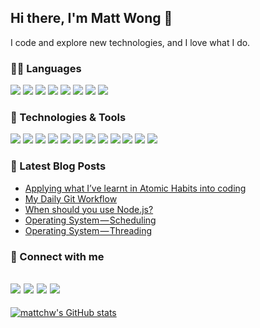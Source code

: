 ## Hi there, I'm Matt Wong 👋
I code and explore new technologies, and I love what I do.

### 🧑‍💻 Languages
![](https://img.shields.io/badge/HTML5-E34F26?style=for-the-badge&logo=html5&logoColor=white)
![](https://img.shields.io/badge/CSS3-1572B6?style=for-the-badge&logo=css3&logoColor=white)
![](https://img.shields.io/badge/JavaScript-323330?style=for-the-badge&logo=javascript&logoColor=F7DF1E)
![](https://img.shields.io/badge/TypeScript-007ACC?style=for-the-badge&logo=typescript&logoColor=white)
![](https://img.shields.io/badge/Java-ED8B00?style=for-the-badge&logo=java&logoColor=white)
![](https://img.shields.io/badge/Python-3776AB?style=for-the-badge&logo=python&logoColor=white)
![](https://img.shields.io/badge/Go-00ADD8?style=for-the-badge&logo=go&logoColor=white)
![](https://img.shields.io/badge/Ruby-CC342D?style=for-the-badge&logo=ruby&logoColor=white)

### 🔧 Technologies & Tools
![](https://img.shields.io/badge/Visual_Studio_Code-0078D4?style=for-the-badge&logo=visual%20studio%20code&logoColor=white)
![](https://img.shields.io/badge/Node.js-339933?style=for-the-badge&logo=nodedotjs&logoColor=white)
![](https://img.shields.io/badge/React-20232A?style=for-the-badge&logo=react&logoColor=61DAFB)
![](https://img.shields.io/badge/MySQL-00000F?style=for-the-badge&logo=mysql&logoColor=white)
![](https://img.shields.io/badge/PostgreSQL-316192?style=for-the-badge&logo=postgresql&logoColor=white)
![](https://img.shields.io/badge/MongoDB-white?style=for-the-badge&logo=mongodb&logoColor=4EA94B)
![](https://img.shields.io/badge/Elastic_Search-005571?style=for-the-badge&logo=elasticsearch&logoColor=white)
![](https://img.shields.io/badge/redis-%23DD0031.svg?&style=for-the-badge&logo=redis&logoColor=white)
![](https://img.shields.io/badge/rabbitmq-%23FF6600.svg?&style=for-the-badge&logo=rabbitmq&logoColor=white)
![](https://img.shields.io/badge/Docker-2CA5E0?style=for-the-badge&logo=docker&logoColor=white)
![](https://img.shields.io/badge/kubernetes-326ce5.svg?&style=for-the-badge&logo=kubernetes&logoColor=white)
![](https://img.shields.io/badge/Amazon_AWS-232F3E?style=for-the-badge&logo=amazon-aws&logoColor=white)

### 📝 Latest Blog Posts
<!-- BLOG-POST-LIST:START -->
- [Applying what I’ve learnt in Atomic Habits into coding](https://levelup.gitconnected.com/applying-what-ive-learnt-in-atomic-habits-into-coding-cb268137ea35?source=rss-804a12ce32ca------2)
- [My Daily Git Workflow](https://levelup.gitconnected.com/my-daily-git-workflow-a176387d6cd?source=rss-804a12ce32ca------2)
- [When should you use Node.js?](https://levelup.gitconnected.com/when-should-you-use-node-js-727c7d97fd09?source=rss-804a12ce32ca------2)
- [Operating System — Scheduling](https://levelup.gitconnected.com/operating-system-scheduling-fb7dc14b8c0a?source=rss-804a12ce32ca------2)
- [Operating System — Threading](https://levelup.gitconnected.com/operating-system-threading-ae9697322efb?source=rss-804a12ce32ca------2)
<!-- BLOG-POST-LIST:END -->

### 🔗 Connect with me
[![](https://img.shields.io/badge/website-000000?style=for-the-badge&logo=About.me&logoColor=white)](https://mattwong.info)
[![](https://img.shields.io/badge/GitHub-100000?style=for-the-badge&logo=github&logoColor=white)](https://github.com/mattchw)
[![](https://img.shields.io/badge/Medium-12100E?style=for-the-badge&logo=medium&logoColor=white)](https://medium.com/@mattchw)
[![](https://img.shields.io/badge/LinkedIn-0077B5?style=for-the-badge&logo=linkedin&logoColor=white)](https://www.linkedin.com/in/mattchw/)
---
[![mattchw's GitHub stats](https://github-readme-stats.vercel.app/api?username=mattchw&theme=prussian)](https://github.com/mattchw)
